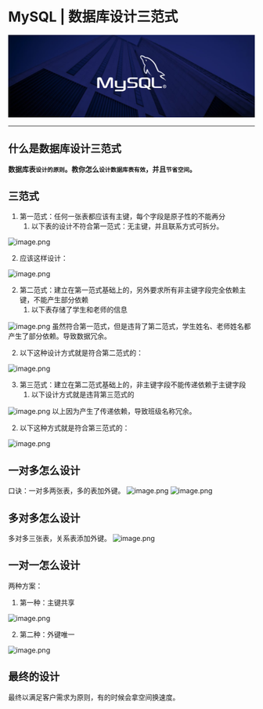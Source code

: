 # MySQL | 数据库设计三范式

![MySQL安装教程](./MySQL安装教程/MySQL.png)

---

## 什么是数据库设计三范式

**数据库表`设计的原则`。教你怎么`设计数据库表有效`，并且`节省空间`。**

## 三范式

1. 第一范式：任何一张表都应该有主键，每个字段是原子性的不能再分
   1. 以下表的设计不符合第一范式：无主键，并且联系方式可拆分。

![image.png](https://cdn.nlark.com/yuque/0/2023/png/21376908/1679201425169-4ce0b510-2795-4ac8-a0ca-404ffcb6c044.png#averageHue=%23e6e2df&clientId=uf7a0608d-b7a1-4&from=paste&height=99&id=udf5679c6&originHeight=99&originWidth=429&originalType=binary&ratio=1&rotation=0&showTitle=false&size=4785&status=done&style=shadow&taskId=ua7237fee-83ff-44dd-82a6-53445c89cce&title=&width=429)

   2. 应该这样设计：

![image.png](https://cdn.nlark.com/yuque/0/2023/png/21376908/1679201619568-bcb56e54-e4d5-4152-9833-49d97afa8d35.png#averageHue=%23dcdad8&clientId=uf7a0608d-b7a1-4&from=paste&height=106&id=ua1de331d&originHeight=106&originWidth=455&originalType=binary&ratio=1&rotation=0&showTitle=false&size=5704&status=done&style=shadow&taskId=ua7aef1c7-2585-4b7f-8bdc-d468b6f5e71&title=&width=455)

2. 第二范式：建立在第一范式基础上的，另外要求所有非主键字段完全依赖主键，不能产生部分依赖
   1. 以下表存储了学生和老师的信息

![image.png](https://cdn.nlark.com/yuque/0/2023/png/21376908/1679201885946-02cacd49-4288-4520-93fb-e4dae6cff5dc.png#averageHue=%23e3e2e2&clientId=uf7a0608d-b7a1-4&from=paste&height=127&id=u841b84e0&originHeight=127&originWidth=440&originalType=binary&ratio=1&rotation=0&showTitle=false&size=4331&status=done&style=shadow&taskId=ua875c093-5656-40b7-bb25-7cd52eb2197&title=&width=440)
虽然符合第一范式，但是违背了第二范式，学生姓名、老师姓名都产生了部分依赖。导致数据冗余。

   2. 以下这种设计方式就是符合第二范式的：

![image.png](https://cdn.nlark.com/yuque/0/2023/png/21376908/1679202122322-da28bdc0-703b-4975-8fe4-0a7b6a222fee.png#averageHue=%23efefef&clientId=uf7a0608d-b7a1-4&from=paste&height=258&id=u6726dbc4&originHeight=258&originWidth=662&originalType=binary&ratio=1&rotation=0&showTitle=false&size=6393&status=done&style=shadow&taskId=uec7f9cf8-9d6f-47fd-8585-4d896c74e0d&title=&width=662)

3. 第三范式：建立在第二范式基础上的，非主键字段不能传递依赖于主键字段
   1. 以下设计方式就是违背第三范式的

![image.png](https://cdn.nlark.com/yuque/0/2023/png/21376908/1679202299108-66198c2a-933d-4bea-9e67-51425c31be7c.png#averageHue=%23e2e2e1&clientId=uf7a0608d-b7a1-4&from=paste&height=129&id=uc7c79455&originHeight=129&originWidth=435&originalType=binary&ratio=1&rotation=0&showTitle=false&size=4338&status=done&style=shadow&taskId=u2f464a3a-5a10-4004-89bf-b89b7144111&title=&width=435)
以上因为产生了传递依赖，导致班级名称冗余。

   2. 以下这种方式就是符合第三范式的：

![image.png](https://cdn.nlark.com/yuque/0/2023/png/21376908/1679202402829-5040060c-c87f-4411-a599-6a60cc3836a0.png#averageHue=%23e8e7e7&clientId=uf7a0608d-b7a1-4&from=paste&height=270&id=u5495ef35&originHeight=270&originWidth=325&originalType=binary&ratio=1&rotation=0&showTitle=false&size=5610&status=done&style=shadow&taskId=u197e8a0c-3b3f-4627-a574-464a40a019f&title=&width=325)

## 一对多怎么设计
口诀：一对多两张表，多的表加外键。
![image.png](https://cdn.nlark.com/yuque/0/2023/png/21376908/1679200526299-5a9122fe-b7f6-423c-9fd8-5c28a960cb75.png#averageHue=%23cad480&clientId=uf7a0608d-b7a1-4&from=paste&height=84&id=u7e79770c&originHeight=84&originWidth=474&originalType=binary&ratio=1&rotation=0&showTitle=false&size=2499&status=done&style=shadow&taskId=u67f05804-f17a-41aa-b626-21638d20ef9&title=&width=474)
![image.png](https://cdn.nlark.com/yuque/0/2023/png/21376908/1679200546241-3a0db05e-74e8-4452-92b9-721c5b3d36d5.png#averageHue=%23f4f779&clientId=uf7a0608d-b7a1-4&from=paste&height=262&id=ue4c12bca&originHeight=262&originWidth=533&originalType=binary&ratio=1&rotation=0&showTitle=false&size=6129&status=done&style=shadow&taskId=uf2d1bb71-1993-4ccf-b8ae-cc8c3e51671&title=&width=533)

## 多对多怎么设计
多对多三张表，关系表添加外键。
![image.png](https://cdn.nlark.com/yuque/0/2023/png/21376908/1679200858013-26513a66-0af8-4b84-bd90-b52a240de65c.png#averageHue=%23efe9e9&clientId=uf7a0608d-b7a1-4&from=paste&height=283&id=ucc864c99&originHeight=283&originWidth=944&originalType=binary&ratio=1&rotation=0&showTitle=false&size=14583&status=done&style=shadow&taskId=u5e882710-c0a4-4a2c-b02f-fc57a3e10de&title=&width=944)

## 一对一怎么设计
两种方案：

1. 第一种：主键共享

![image.png](https://cdn.nlark.com/yuque/0/2023/png/21376908/1679201037367-a1b5661a-f127-42b0-87d9-609c61fa4839.png#averageHue=%23ededaa&clientId=uf7a0608d-b7a1-4&from=paste&height=111&id=u82a64286&originHeight=111&originWidth=501&originalType=binary&ratio=1&rotation=0&showTitle=false&size=2087&status=done&style=shadow&taskId=u60e60695-8178-4aae-9c1b-1d9bf3b165d&title=&width=501)

2. 第二种：外键唯一

![image.png](https://cdn.nlark.com/yuque/0/2023/png/21376908/1679201084526-c5773a4e-75bf-4e6d-9ac4-f8b8272d1b46.png#averageHue=%23e6e6e6&clientId=uf7a0608d-b7a1-4&from=paste&height=115&id=ufe1dc281&originHeight=115&originWidth=697&originalType=binary&ratio=1&rotation=0&showTitle=false&size=2496&status=done&style=shadow&taskId=u50c9eb60-c470-4498-ab25-2aa5f736dbd&title=&width=697)

## 最终的设计
最终以满足客户需求为原则，有的时候会拿空间换速度。